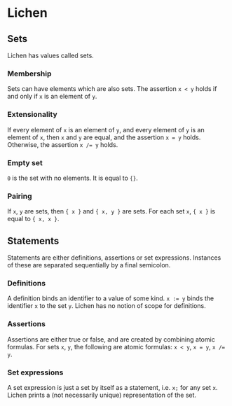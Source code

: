 # Lichen

## Sets

Lichen has values called sets.

### Membership

Sets can have elements which are also sets. The assertion `x < y` holds if and
only if `x` is an element of `y`.

### Extensionality

If every element of `x` is an element of `y`, and every element of `y` is an
element of `x`, then `x` and `y` are equal, and the assertion `x = y` holds.
Otherwise, the assertion `x /= y` holds.

### Empty set

`0` is the set with no elements. It is equal to `{}`.

### Pairing

If `x`, `y` are sets, then `{ x }` and `{ x, y }` are sets. For each set `x`,
`{ x }` is equal to `{ x, x }`.

## Statements

Statements are either definitions, assertions or set expressions. Instances of
these are separated sequentially by a final semicolon.

### Definitions

A definition binds an identifier to a value of some kind. `x := y` binds the
identifier `x` to the set `y`. Lichen has no notion of scope for definitions.

### Assertions

Assertions are either true or false, and are created by combining atomic
formulas. For sets `x`, `y`, the following are atomic formulas: `x < y`,
`x = y`, `x /= y`.

### Set expressions

A set expression is just a set by itself as a statement, i.e. `x;` for any set
`x`. Lichen prints a (not necessarily unique) representation of the set.

